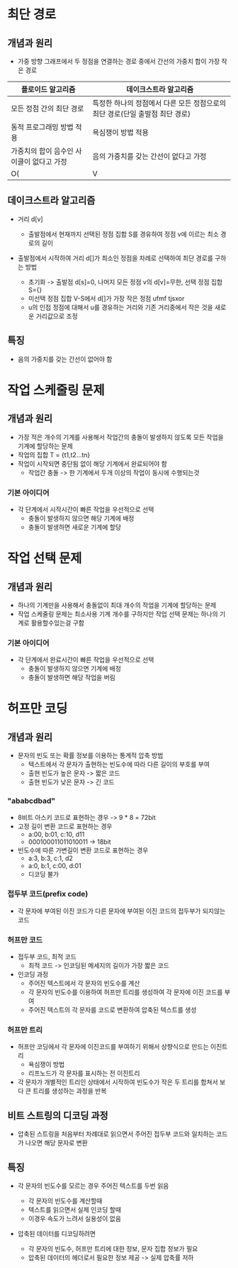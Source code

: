 # 최단 경로
## 개념과 원리
- 가중 방향 그래프에서 두 정점을 연결하는 경로 중에서 간선의 가중치 합이 가장 작은 경로

|플로이드 알고리즘|데이크스트라 알고리즘|
|-|-|
|모든 정점 간의 최단 경로|특정한 하나의 정점에서 다른 모든 정점으로의 최단 경로(단일 출발점 최단 경로)|
|동적 프로그래밍 방법 적용|욕심쟁이 방법 적용|
|가중치의 합이 음수인 사이클이 없다고 가정|음의 가중치를 갖는 간선이 없다고 가정|
|O(|V|^3)|O(|V|^2)|

## 데이크스트라 알고리즘
- 거리 d[v]
  - 출발점에서 현재까지 선택된 정점 집합 S를 경유하여 정점 v에 이르는 최소 경로의 길이

- 출발점에서 시작하여 거리 d[]가 최소인 정점을 차례로 선택하여 최단 경로를 구하는 방법
  - 초기화 -> 출발점 d[s]=0, 나머지 모든 정점 v의 d[v]=무한, 선택 정점 집합 S={}
  - 미선택 정점 집합 V-S에서 d[]가 가장 작은 정점 ufmf tjsxor
  - u의 인접 정점에 대해서 u를 경유하는 거리와 기존 거리중에서 작은 것을 새로운 거리값으로 조정

## 특징
- 음의 가중치를 갖는 간선이 없어야 함

# 작업 스케줄링 문제
## 개념과 원리
- 가장 적은 개수의 기계를 사용해서 작업간의 충돌이 발생하지 않도록 모든 작업을 기계에 할당하는 문제
- 작업의 집합 T = {t1,t2...tn}
- 작업이 시작되면 중단됨 없이 해당 기계에서 완료되어야 함
  - 작업간 충돌 -> 한 기계에서 두개 이상의 작업이 동시에 수행되는것

### 기본 아이디어
- 각 단계에서 시작시간이 빠른 작업을 우선적으로 선택
  - 충돌이 발생하지 않으면 해당 기계에 배정
  - 충돌이 발생하면 새로운 기계에 할당

# 작업 선택 문제
## 개념과 원리
- 하나의 기계만을 사용해서 충돌없이 최대 개수의 작업을 기계에 할당하는 문제
- 작업 스케줄링 문제는 최소사용 기계 개수를 구하지만 작업 선택 문제는 하나의 기계로 활용할수있는걸 구함

### 기본 아이디어
- 각 단계에서 완료시간이 빠른 작업을 우선적으로 선택
  - 충돌이 발생하지 않으면 기계에 배정
  - 충돌이 발생하면 해당 작업을 버림

# 허프만 코딩
## 개념과 원리
- 문자의 빈도 또는 확률 정보를 이용하는 통계적 압축 방법
  - 텍스트에서 각 문자가 출현하는 빈도수에 따라 다른 길이의 부호를 부여
  - 출현 빈도가 높은 문자 -> 짧은 코드
  - 출현 빈도가 낮은 문자 -> 긴 코드

### "ababcdbad"
- 8비트 아스키 코드로 표현하는 경우 -> 9 * 8 = 72bit
- 고정 길이 변환 코드로 표현하는 경우
  - a:00, b:01, c:10, d11
  - 000100011011010011 -> 18bit
- 빈도수에 따른 가변길이 변환 코드로 표현하는 경우
  - a:3, b:3, c:1, d2
  - a:0, b:1, c:00, d:01
  - 디코딩 불가

### 접두부 코드(prefix code)
- 각 문자에 부여된 이진 코드가 다른 문자에 부여된 이진 코드의 접두부가 되지않는 코드

### 허프만 코드
- 접두부 코드, 최적 코드
  - 최적 코드 -> 인코딩된 메세지의 길이가 가장 짧은 코드
- 인코딩 과정
  - 주어진 텍스트에서 각 문자의 빈도수를 계산
  - 각 문자의 빈도수를 이용하여 허프만 트리를 생성하여 각 문자에 이진 코드를 부여
  - 주어진 텍스트의 각 문자를 코드로 변환하여 압축된 텍스트를 생성

### 허프만 트리
- 허프만 코딩에서 각 문자에 이진코드를 부여하기 위해서 상향식으로 만드는 이진트리
  - 욕심쟁이 방법
  - 리프노드가 각 문자를 표시하는 전 이진트리
- 각 문자가 개별적인 트리인 상태에서 시작하여 빈도수가 작은 두 트리를 합쳐서 보다 큰 트리를 생성하는 과정을 반복

## 비트 스트링의 디코딩 과정
- 압축된 스트링을 처음부터 차례대로 읽으면서 주어진 접두부 코드와 일치하는 코드가 나오면 해당 문자로 변환

## 특징
- 각 문자의 빈도수를 모르는 경우 주어진 텍스트를 두번 읽음
  - 각 문자의 빈도수를 계산할때
  - 텍스트를 읽으면서 실제 인코딩 할때
  - 이경우 속도가 느려서 실용성이 없음

- 압축된 데이터를 디코딩하려면
  - 각 문자의 빈도수, 허프만 트리에 대한 정보, 문자 집합 정보가 필요
  - 압축된 데이터의 헤더로서 필요한 정보 제공 -> 실제 압축률 저하
